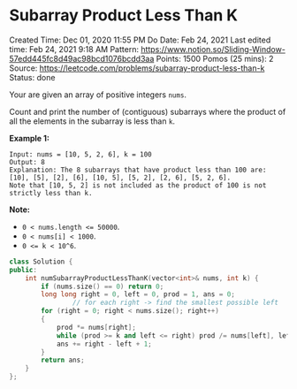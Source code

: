 # Subarray Product Less Than K

Created Time: Dec 01, 2020 11:55 PM
Do Date: Feb 24, 2021
Last edited time: Feb 24, 2021 9:18 AM
Pattern: https://www.notion.so/Sliding-Window-57edd445fc8d49ac98bcd1076bcdd3aa
Points: 1500
Pomos (25 mins): 2
Source: https://leetcode.com/problems/subarray-product-less-than-k
Status: done

Your are given an array of positive integers `nums`.

Count and print the number of (contiguous) subarrays where the product of all the elements in the subarray is less than `k`.

**Example 1:**

```
Input: nums = [10, 5, 2, 6], k = 100
Output: 8
Explanation: The 8 subarrays that have product less than 100 are: [10], [5], [2], [6], [10, 5], [5, 2], [2, 6], [5, 2, 6].
Note that [10, 5, 2] is not included as the product of 100 is not strictly less than k.

```

**Note:**

- `0 < nums.length <= 50000`.
- `0 < nums[i] < 1000`.
- `0 <= k < 10^6`.

```cpp
class Solution {
public:
    int numSubarrayProductLessThanK(vector<int>& nums, int k) {
        if (nums.size() == 0) return 0; 
        long long right = 0, left = 0, prod = 1, ans = 0; 
				// for each right -> find the smallest possible left
        for (right = 0; right < nums.size(); right++)
        {
            prod *= nums[right]; 
            while (prod >= k and left <= right) prod /= nums[left], left++;
            ans += right - left + 1; 
        }
        return ans; 
    }
};
```
